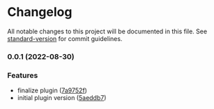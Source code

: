 # Changelog

All notable changes to this project will be documented in this file. See [standard-version](https://github.com/conventional-changelog/standard-version) for commit guidelines.

### 0.0.1 (2022-08-30)


### Features

* finalize plugin ([7a9752f](https://github.com/argos-ci/argos-cypress/commit/7a9752f429a4298cd81d07652032fc561a676c47))
* initial plugin version ([5aeddb7](https://github.com/argos-ci/argos-cypress/commit/5aeddb776920d1402f50ef6b074c7b875452a043))
